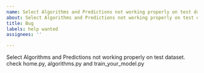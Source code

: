 ```yaml
---
name: Select Algorithms and Predictions not working properly on test dataset
about: Select Algorithms and Predictions not working properly on test dataset
title: Bug
labels: help wanted
assignees: ''

---
```


Select Algorithms and Predictions not working properly on test dataset.
check home.py, algorithms.py and train_your_model.py
